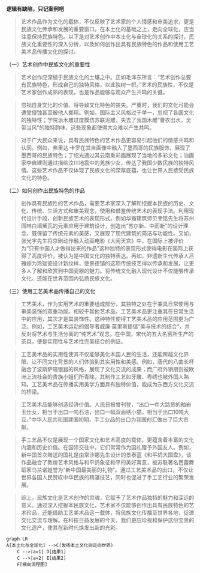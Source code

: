 **逻辑有缺陷，只记案例吧**
> 艺术作品作为文化的载体，不仅反映了艺术家的个人情感和审美追求，更是民族文化传承和发展的重要窗口。在本土化的基础之上，走向全球化，应当注意保持民族特色。以下是对艺术创作中本土化与全球化的关系的探讨，民族文化重要性的深入分析，以及如何创作出具有民族特色的作品和使用工艺美术品传播文化的探讨。

（一）艺术创作中民族文化的重要性
> 艺术创作应深植于民族文化的土壤之中。正如毛泽东所言：“艺术创作总要有民族特色，形成自己的独特风格，以此独树一帜。”艺术的民族性，不仅是艺术家创作成熟的表现，也是作品能够与观众产生共鸣的关键。

> 忽视自身文化的价值，将导致文化特色的丧失。严重时，我们的文化可能会遭受侵蚀甚至被他人挪用。例如，国际主义风格过于单一，忽视了各国文化的独特性；学院派木雕过度模仿苏联泥雕，失去了我国木雕“曹衣出水，吴带当风”的独特韵味，这些现象都使得大众难以产生共鸣。

> 对于广大民众来说，具有民族特色的艺术作品更容易引起他们的情感共鸣和认同。例如，弗里达·卡罗在其自画像中融入了墨西哥的民族服饰，展现了墨西哥的民族特色；丁绍光通过其云南重彩画展现了当地的多彩文化；油画家李自建则通过描绘汶川地震中的羌族少女，传达了我国少数民族的独特风情。这些艺术作品不仅体现了民族文化的深厚底蕴，也让世界人民接受民族文化的特色。

（二）如何创作出民族特色的作品
> 创作具有民族性的艺术作品，需要艺术家深入了解和挖掘本民族的历史、文化、传统、生活方式和审美观念，使用和借鉴传统艺术的表现手法。利用现代设计手段，创新民族艺术的表现形式。例如华裔建筑师贝聿铭先生将苏州园林白墙黛瓦的元素应用于建筑设计，创造出“苏尔新、中而新”的设计理念，既保留了传统元素的美感，又展现了现代建筑的简洁与功能性。又如，张光宇先生将京剧动作融入动画电影《大闹天宫》中，在国际上被评价为“只有中国人才做得出来的作品”这种独特的表现形式使得电影在国际上获得了高度评价，被认为是中国文化的独特表达。再如，非遗新生代传承人吕雅婷为玲珑瓷设计新纹样，使景德镇的这项传统技艺得以传承和发展，让更多人了解和欣赏到中国瓷器的魅力。将传统文化融入现代设计不仅能够传承文化、还能在世界范围内弘扬民族文化。

（三）使用工艺美术品传播自己的文化
> 工艺美术，作为实用艺术的重要组成部分，其独特之处在于兼具日常使用与审美装饰的双重功能。相较于其他艺术品，工艺美术品更注重其在日常生活中的应用，其次才是其装饰性。这种特性使得工艺美术品的应用范围更为广泛。例如，工艺美术运动的倡导者威廉·莫里斯提倡“美与技术的结合”，并反对将艺术与生活分离的“纯艺术”观念。在中国，宋代的五大名窑所生产的茶具，便是实用性与艺术性完美结合的例证。

> 工艺美术品的实用性使其不仅能够美化本国人民的生活，还能跨越文化界限，让不同文化背景的人们体验到其实用性和美感。例如，唐代的八曲长杯融合了波斯萨珊银器的风格，展现了文化交流的成果；而广府外销扇则被欧洲上流社会的贵族小姐们所青睐，其制作工艺如牙雕、粤绣也被外国人熟知。工艺美术品在传播实用美学方面具有独特价值，能成为东西方文化交流的桥梁。

> 工艺美术品能够创造经济价值。人民日报曾刊登，“出口一件大路货的釉岩玉仕女，相当于出口一吨石油，出口一幅双面绣小猫，相当于出口10吨大豆。”中华人民共和国建国初期，手工业品的出口为我国创汇做出了巨大贡献。

> 手工艺品不仅是展现一个国家文化和艺术高度的载体，更蕴含着丰富的文化内涵和历史价值。在国际交往中，它们常常作为国礼赠予外国友人。例如，新中国首次赠送的国礼是由常沙娜先生设计的景泰蓝《和平鸽大圆盘》，该作品融合了敦煌艺术风格与和平鸽象征和平的美好寓意，被苏联著名芭蕾舞蹈家乌兰诺娃誉为“新中国最美丽的礼物”。通过工艺美术品的出口，不仅让世界各国人民赞叹中华民族的精湛技艺，同时也促进了手工艺行业的繁荣发展。

> 综上，民族文化是艺术创作的灵魂，它赋予了艺术作品独特的魅力和深远的意义。通过深入挖掘本民族文化，艺术家不仅能够创作出具有民族特色的艺术珍品，还能借助工艺美术品这一载体，将民族文化传播至世界各地，促进文化交流与理解。在科技日益发展的今天，我们更应珍视和保护这份宝贵的文化遗产，使其在新时代焕发出新的光彩。

```mermaid
graph LR
A[本土化与全球化] -->C(发扬本土文化则走向世界)
    C -->|a=1| D[结果1]
    C -->|a=2| E[结果2]
    F[横向流程图]
```
